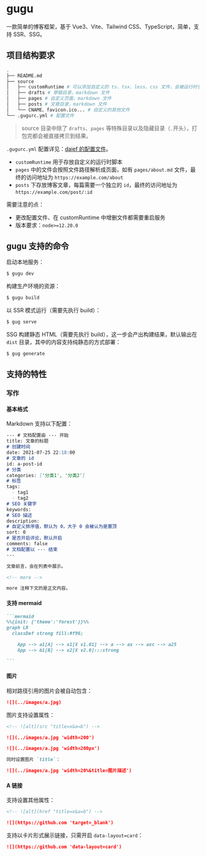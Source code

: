 # gugu

一款简单的博客框架，基于 Vue3、Vite、Tailwind CSS、TypeScript，简单，支持 SSR、SSG。

## 项目结构要求

```bash
.
├── README.md
├── source
│   ├── customRuntime # 可以添加自定义的 ts、tsx、less、css 文件，会被运行时引入
│   ├── drafts # 草稿目录，markdown 文件
│   ├── pages # 自定义页面，markdown 文件
│   ├── posts # 文章目录，markdown 文件
│   └── CNAME、favicon.ico... # 自定义的其他文件
└── .gugurc.yml # 配置文件
```

> source 目录中除了 `drafts`、`pages` 等特殊目录以及隐藏目录（`.`开头），打包完都会被直接拷贝到结果。

`.gugurc.yml` 配置详见：[daief 的配置文件](../../.gugurc.yml)。

- `customRuntime` 用于存放自定义的运行时脚本
- `pages` 中的文件会按照文件路径解析成页面，如有 `pages/about.md` 文件，最终的访问地址为 `https://example.com/about`
- `posts` 下存放博客文章，每篇需要一个独立的 `id`，最终的访问地址为 `https://example.com/post/:id`

需要注意的点：

- 更改配置文件、在 customRuntime 中增删文件都需要重启服务
- 版本要求：`node>=12.20.0`

## gugu 支持的命令

启动本地服务：

```bash
$ gugu dev
```

构建生产环境的资源：

```bash
$ gugu build
```

以 SSR 模式运行（需要先执行 build）：

```bash
$ gug serve
```

SSG 构建静态 HTML（需要先执行 build），这一步会产出构建结果，默认输出在 `dist` 目录，其中的内容支持纯静态的方式部署：

```bash
$ gug generate
```

## 支持的特性

### 写作

#### 基本格式

Markdown 支持以下配置：

```md
--- # 文档配置由 --- 开始
title: 文章的标题
# 创建时间
date: 2021-07-25 22:18:00
# 文章的 id
id: a-post-id
# 分类
categories: ['分类1', '分类2']
# 标签
tags:
  - tag1
  - tag2
# SEO 关键字
keywords:
# SEO 描述
description:
# 自定义排序值，默认为 0，大于 0 会被认为是置顶
sort: 0
# 是否开启评论，默认开启
comments: false
# 文档配置以 --- 结束
---

文章前言，会在列表中展示。

<!-- more -->

more 注释下文的是正文内容。
```

#### 支持 mermaid

````md
```mermaid
%%{init: {'theme':'forest'}}%%
graph LR
  classDef strong fill:#f96;

	App --> a1[A] --> x1[X v1.01] --> a --> ax --> axc --> a25
	App --> b1[B] --> x2[X v2.0]:::strong

```
````

#### 图片

相对路径引用的图片会被自动包含：

```md
![](../images/a.jpg)
```

图片支持设置属性：

```md
<!-- ![alt](src "title=x&a=b") -->

![](../images/a.jpg 'width=200')

![](../images/a.jpg 'width=200px')

同时设置图片 `title`：

![](../images/a.jpg 'width=20%&title=图片描述')
```

#### A 链接

支持设置其他属性：

```md
<!-- ![alt](href "title=x&a=b") -->

![](https://github.com 'target=_blank')
```

支持以卡片形式展示链接，只需开启 `data-layout=card`：

```md
![](https://github.com 'data-layout=card')
```
